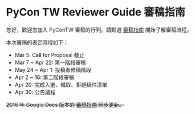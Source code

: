 # PyCon TW Reviewer Guide 審稿指南

您好，歡迎您加入 PyConTW 審稿的行列。請點選 [審稿指南](reviewer-guide.md) 開始了解審稿流程。

本次審稿的表定時程如下：
+ Mar 5: Call for Proposal 截止
+ Mar 7 ~ Apr 22: 第一階段審稿
+ May 24 ~ Apr 1: 投稿者修稿階段
+ Apr 2 ~ 16: 第二階段審稿
+ Apr 20: 完成入選、備取、拒絕稿件清單
+ Apr 30: 公告議程

~~2016 年 Google Docs 版本的 [審稿指南](https://docs.google.com/document/d/1S1k_56huMgCp_5vLuiQD-gOvSEDFxo9NQyMLTO3IqqE/edit#) 同步更新。~~
